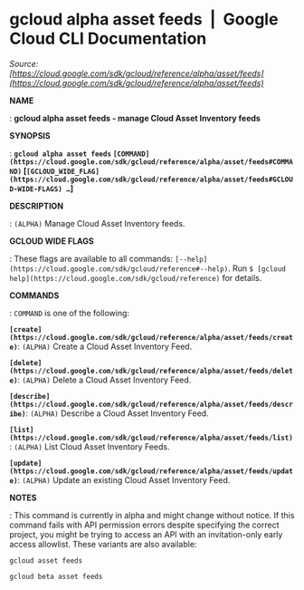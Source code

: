 # gcloud alpha asset feeds  |  Google Cloud CLI Documentation

*Source: [https://cloud.google.com/sdk/gcloud/reference/alpha/asset/feeds](https://cloud.google.com/sdk/gcloud/reference/alpha/asset/feeds)*

**NAME**

: **gcloud alpha asset feeds - manage Cloud Asset Inventory feeds**

**SYNOPSIS**

: **`gcloud alpha asset feeds` `[COMMAND](https://cloud.google.com/sdk/gcloud/reference/alpha/asset/feeds#COMMAND)` [`[GCLOUD_WIDE_FLAG](https://cloud.google.com/sdk/gcloud/reference/alpha/asset/feeds#GCLOUD-WIDE-FLAGS) …`]**

**DESCRIPTION**

: `(ALPHA)` Manage Cloud Asset Inventory feeds.

**GCLOUD WIDE FLAGS**

: These flags are available to all commands: `[--help](https://cloud.google.com/sdk/gcloud/reference#--help)`.
Run `$ [gcloud help](https://cloud.google.com/sdk/gcloud/reference)` for details.

**COMMANDS**

: ``COMMAND`` is one of the following:

**`[create](https://cloud.google.com/sdk/gcloud/reference/alpha/asset/feeds/create)`**:
`(ALPHA)` Create a Cloud Asset Inventory Feed.

**`[delete](https://cloud.google.com/sdk/gcloud/reference/alpha/asset/feeds/delete)`**:
`(ALPHA)` Delete a Cloud Asset Inventory Feed.

**`[describe](https://cloud.google.com/sdk/gcloud/reference/alpha/asset/feeds/describe)`**:
`(ALPHA)` Describe a Cloud Asset Inventory Feed.

**`[list](https://cloud.google.com/sdk/gcloud/reference/alpha/asset/feeds/list)`**:
`(ALPHA)` List Cloud Asset Inventory Feeds.

**`[update](https://cloud.google.com/sdk/gcloud/reference/alpha/asset/feeds/update)`**:
`(ALPHA)` Update an existing Cloud Asset Inventory Feed.

**NOTES**

: This command is currently in alpha and might change without notice. If this
command fails with API permission errors despite specifying the correct project,
you might be trying to access an API with an invitation-only early access
allowlist. These variants are also available:

```
gcloud asset feeds
```

```
gcloud beta asset feeds
```
